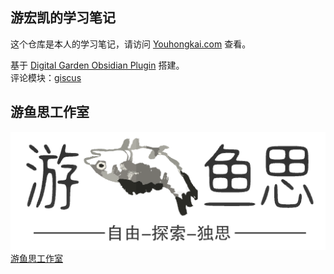 ## 游宏凯的学习笔记
这个仓库是本人的学习笔记，请访问 [Youhongkai.com](https://youhongkai.com) 查看。  

基于 [Digital Garden Obsidian Plugin](https://github.com/oleeskild/Obsidian-Digital-Garden) 搭建。  
评论模块：[giscus](https://giscus.app/)  

## 游鱼思工作室
[![](/logo.png "游鱼思工作室")](https://yuis.io/)  
[游鱼思工作室](https://yuis.io/)  

